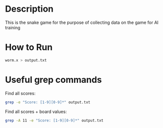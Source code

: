 # Description
This is the snake game for the purpose of collecting data on the game for AI training

# How to Run

```bash
worm.x > output.txt
```

# Useful grep commands

Find all scores:

```bash
grep -e "Score: [1-9][0-9]*" output.txt
```

Find all scores + board values:

```bash
grep -A 11 -e "Score: [1-9][0-9]*" output.txt
```
